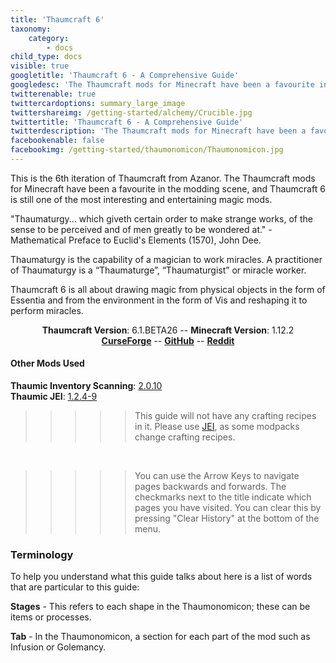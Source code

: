 ```yaml
---
title: 'Thaumcraft 6'
taxonomy:
    category:
        - docs
child_type: docs
visible: true
googletitle: 'Thaumcraft 6 - A Comprehensive Guide'
googledesc: 'The Thaumcraft mods for Minecraft have been a favourite in the modding scene, and Thaumcraft 6 is still one of the most interesting and entertaining magic mods.'
twitterenable: true
twittercardoptions: summary_large_image
twittershareimg: /getting-started/alchemy/Crucible.jpg
twittertitle: 'Thaumcraft 6 - A Comprehensive Guide'
twitterdescription: 'The Thaumcraft mods for Minecraft have been a favourite in the modding scene, and Thaumcraft 6 is still one of the most interesting and entertaining magic mods.'
facebookenable: false
facebookimg: /getting-started/thaumonomicon/Thaumonomicon.jpg
---
```


This is the 6th iteration of Thaumcraft from Azanor. The Thaumcraft mods for Minecraft have been a favourite in the modding scene, and Thaumcraft 6 is still one of the most interesting and entertaining magic mods.

"Thaumaturgy... which giveth certain order to make strange works, of the sense to be perceived and of men greatly to be wondered at." - Mathematical Preface to Euclid's Elements (1570), John Dee.

Thaumaturgy is the capability of a magician to work miracles. A practitioner of Thaumaturgy is a “Thaumaturge”, “Thaumaturgist” or miracle worker.

Thaumcraft 6 is all about drawing magic from physical objects in the form of Essentia and from the environment in the form of Vis and reshaping it to perform miracles.



<center>
    <b>Thaumcraft Version</b>: 6.1.BETA26 -- <b>Minecraft Version</b>: 1.12.2  <br>
    <b><a href="https://minecraft.curseforge.com/projects/thaumcraft/" target="_blank">CurseForge</a></b>
    --
   <b><a href="https://github.com/Azanor/thaumcraft-beta" target="_blank">GitHub</a></b>
    --
    <b><a href="https://www.reddit.com/r/Thaumcraft/" target="_blank">Reddit</a></b>

</center>

#### Other Mods Used 
**Thaumic Inventory Scanning**: [2.0.10 ](https://minecraft.curseforge.com/projects/thaumcraft-inventory-scanning)  
**Thaumic JEI**: [1.2.4-9](https://minecraft.curseforge.com/projects/thaumic-jei)   



>>>>>  This guide will not have any crafting recipes in it. Please use [JEI](https://minecraft.curseforge.com/projects/jei?gameCategorySlug=mc-mods&projectID=238222), as some modpacks change crafting recipes.

<br>

>>>>>  You can use the Arrow Keys to navigate pages backwards and forwards. The checkmarks next to the title indicate which pages you have visited. You can clear this by pressing "Clear History" at the bottom of the menu.

### Terminology 

To help you understand what this guide talks about here is a list of words that are particular to this guide:

**Stages** - This refers to each shape in the Thaumonomicon; these can be items or processes.

**Tab** - In the Thaumonomicon, a section for each part of the mod such as Infusion or Golemancy.

